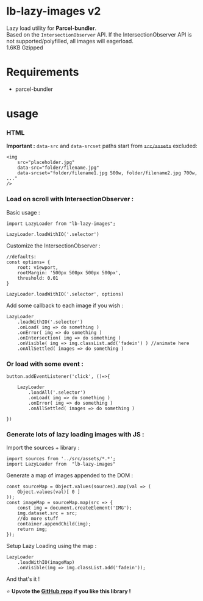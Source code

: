 # lb-lazy-images v2

Lazy load utility for **Parcel-bundler**.  
Based on the `IntersectionObserver` API. If the IntersectionObserver API is not supported/polyfilled, all images will eagerload.  
1.6KB Gzipped

# Requirements
- parcel-bundler

# usage

### HTML

**Important :** `data-src` and `data-srcset` paths start from ~~`src/assets`~~ excluded: 
```
<img 
	src="placeholder.jpg" 
	data-src="folder/filename.jpg"
	data-srcset="folder/filename1.jpg 500w, folder/filename2.jpg 700w, ..."
/>
```

### Load on scroll with IntersectionObserver :

Basic usage :
```
import LazyLoader from "lb-lazy-images";

LazyLoader.loadWithIO('.selector')
```

Customize the IntersectionObserver :
```
//defaults:
const options= {
	root: viewport,
	rootMargin: '500px 500px 500px 500px',
	threshold: 0.01
}

LazyLoader.loadWithIO('.selector', options)
```

Add some callback to each image if you wish :
```
LazyLoader
	.loadWithIO('.selector')
	.onLoad( img => do something )
	.onError( img => do something )
	.onIntersection( img => do something )
	.onVisible( img => img.classList.add('fadein') ) //animate here
	.onAllSettled( images => do something )

```

### Or load with some event :

```
button.addEventListener('click', ()=>{

	LazyLoader
		.loadAll('.selector')
		.onLoad( img => do something )
		.onError( img => do something )
		.onAllSettled( images => do something )

})
```

### Generate lots of lazy loading images with JS :

Import the sources + library : 
```
import sources from '../src/assets/*.*';
import LazyLoader from  "lb-lazy-images"
```
Generate a map of images appended to the DOM :
```
const sourceMap = Object.values(sources).map(val => (
	Object.values(val)[ 0 ]
));
const imageMap = sourceMap.map(src => {
	const img = document.createElement('IMG');
	img.dataset.src = src;
	//do more stuff
	container.appendChild(img);
	return img;
});
```
Setup Lazy Loading using the map :
```
LazyLoader
	.loadWithIO(imageMap)
	.onVisible(img => img.classList.add('fadein'));
```
And that's it !

⭐ **Upvote the [GitHub repo](https://github.com/L-Blondy/lb-lazy-images) if you like this library !**

